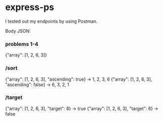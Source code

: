 # express-ps

I tested out my endpoints by using Postman. 

Body JSON: 

### problems 1-4
{"array": [1, 2, 6, 3]} 

### /sort
{"array": [1, 2, 6, 3], "ascending": true}   -> 1, 2, 3, 6
{"array": [1, 2, 6, 3], "ascending": false}  -> 6, 3, 2, 1

### /target
{"array": [1, 2, 6, 3], "target": 8} -> true
{"array": [1, 2, 6, 3], "target": 6} -> false 
